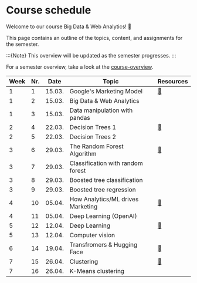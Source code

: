 # Course schedule

Welcome to our course Big Data & Web Analytics! 👋  

This page contains an outline of the topics, content, and assignments for the semester. 

:::{Note}
This overview will be updated as the semester progresses.
:::

For a semester overview, take a look at the [course-overview](../docs/course-overview.md). 


|	Week	|	Nr.	|	Date	|	Topic	|	Resources	|
|	---	|	---	|	---	|	---	|	---	|
|	1	|	1	|	15.03.	|	Google's Marketing Model	|	[📁](../weeks/week1.md)	|
|	1	|	2	|	15.03.	|	Big Data & Web Analytics	|		|
|	1	|	3	|	15.03.	|	Data manipulation with pandas	|		|
|	2	|	4	|	22.03.	|	Decision Trees 1	|	[📁](../weeks/week2.md)	|
|	2	|	5	|	22.03.	|	Decision Trees 2	|		|
|	3	|	6	|	29.03.	|	The Random Forest Algorithm	|	[📁](../weeks/week3.md)	|
|	3	|	7	|	29.03.	|	Classification with random forest 	|		|
|	3	|	8	|	29.03.	|	Boosted tree classification	|		|
|	3	|	9	|	29.03.	|	Boosted tree regression	|		|
|	4	|	10	|	05.04.	|	How Analytics/ML drives Marketing	|	[📁](../weeks/week4.md)	|
|	4	|	11	|	05.04.	|	Deep Learning (OpenAI)	|		|
|	5	|	12	|	12.04.	|	Deep Learning	|	[📁](../weeks/week5.md)	|
|	5	|	13	|	12.04.	|	Computer vision	|		|
|	6	|	14	|	19.04.	|	Transfromers & Hugging Face	|	[📁](../weeks/week6.md)	|
|	7	|	15	|	26.04.	|	Clustering 	|	[📁](../weeks/week7.md)	|
|	7	|	16	|	26.04.	|	K-Means clustering	|		|